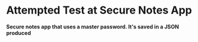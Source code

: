 # Attempted Test at Secure Notes App

**Secure notes app that uses a master password. It's saved in a JSON produced**